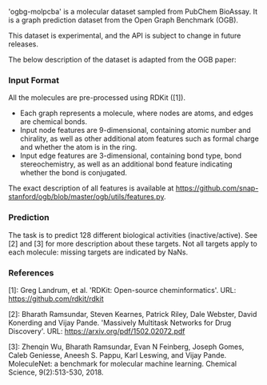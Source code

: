 'ogbg-molpcba' is a molecular dataset sampled from PubChem BioAssay. It is a
graph prediction dataset from the Open Graph Benchmark (OGB).

This dataset is experimental, and the API is subject to change in future
releases.

The below description of the dataset is adapted from the OGB paper:

### Input Format

All the molecules are pre-processed using RDKit ([1]).

*   Each graph represents a molecule, where nodes are atoms, and edges are
    chemical bonds.
*   Input node features are 9-dimensional, containing atomic number and
    chirality, as well as other additional atom features such as formal charge
    and whether the atom is in the ring.
*   Input edge features are 3-dimensional, containing bond type, bond
    stereochemistry, as well as an additional bond feature indicating whether
    the bond is conjugated.

The exact description of all features is available at
https://github.com/snap-stanford/ogb/blob/master/ogb/utils/features.py.

### Prediction

The task is to predict 128 different biological activities (inactive/active).
See [2] and [3] for more description about these targets. Not all targets apply
to each molecule: missing targets are indicated by NaNs.

### References

[1]: Greg Landrum, et al. 'RDKit: Open-source cheminformatics'. URL:
https://github.com/rdkit/rdkit

[2]: Bharath Ramsundar, Steven Kearnes, Patrick Riley, Dale Webster, David
Konerding and Vijay Pande. 'Massively Multitask Networks for Drug Discovery'.
URL: https://arxiv.org/pdf/1502.02072.pdf

[3]: Zhenqin Wu, Bharath Ramsundar, Evan N Feinberg, Joseph Gomes, Caleb
Geniesse, Aneesh S. Pappu, Karl Leswing, and Vijay Pande. MoleculeNet: a
benchmark for molecular machine learning. Chemical Science, 9(2):513-530, 2018.
